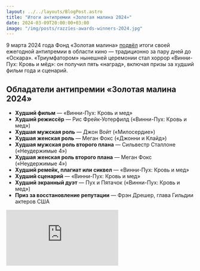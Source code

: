 ```yaml
---
layout: ../../layouts/BlogPost.astro
title: "Итоги антипремии «Золотая малина 2024»"
date: 2024-03-09T20:00:00+03:00
image: "/img/posts/razzies-awards-winners-2024.jpg"
---
```


9 марта 2024 года Фонд «Золотая малина» [подвёл](https://variety.com/2024/film/news/razzies-awards-winners-megan-fox-sylvester-stallone-1235934074/) итоги своей ежегодной антипремии в области кино — традиционно за пару дней до «Оскара». «Триумфатором» нынешней церемонии стал хоррор «Винни-Пух: Кровь и мёд»: он получил пять «наград», включая призы за худший фильм года и сценарий.

## Обладатели антипремии «Золотая малина 2024»

-   **Худший фильм** — «Винни-Пух: Кровь и мед»
-   **Худший режиссёр** — Рис Фрейк-Уотерфилд («Винни-Пух: Кровь и мед»)  
-   **Худшая мужская роль** — Джон Войт («Милосердие»)
-   **Худшая женская роль** — Меган Фокс («Джонни и Клайд»)
-   **Худшая мужская роль второго плана** — Сильвестр Сталлоне («Неудержимые 4»)  
-   **Худшая женская роль второго плана** — Меган Фокс («Неудержимые 4»)  
-   **Худший ремейк, плагиат или сиквел** — «Винни-Пух: Кровь и мед»
-   **Худший сценарий** — «Винни-Пух: Кровь и мед»
-   **Худший экранный дуэт** — Пух и Пятачок («Винни-Пух: Кровь и мед»)
-   **Приз за восстановление репутации** — Фрэн Дрешер, глава Гильдии актеров США

<iframe class="yt" src="https://www.youtube.com/embed/pr1O-1OuWEQ" title="44th Annual Razzie Awards Hosted by The Mean Gays" frameborder="0" allow="accelerometer; autoplay; clipboard-write; encrypted-media; gyroscope; picture-in-picture; web-share" allowfullscreen></iframe>
